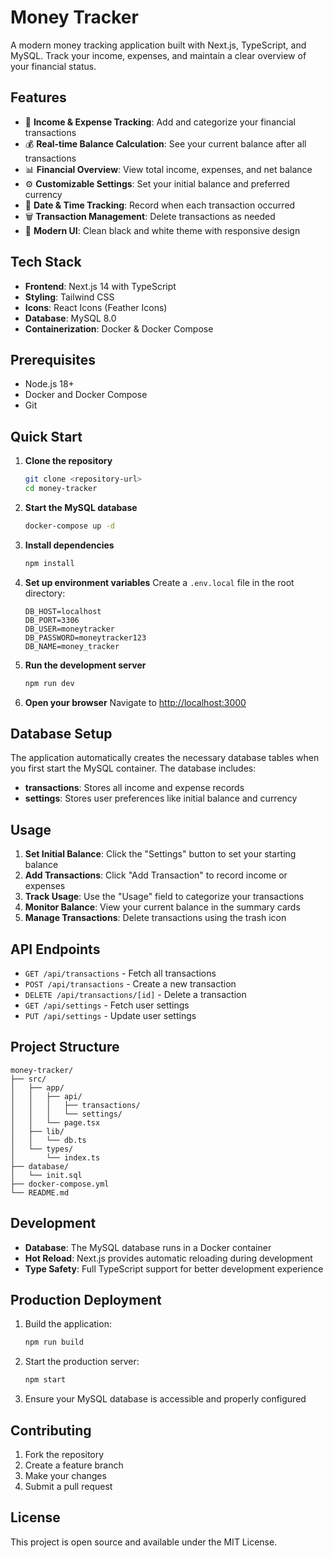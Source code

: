 # Money Tracker

A modern money tracking application built with Next.js, TypeScript, and MySQL. Track your income, expenses, and maintain a clear overview of your financial status.

## Features

- 🎯 **Income & Expense Tracking**: Add and categorize your financial transactions
- 💰 **Real-time Balance Calculation**: See your current balance after all transactions
- 📊 **Financial Overview**: View total income, expenses, and net balance
- ⚙️ **Customizable Settings**: Set your initial balance and preferred currency
- 📅 **Date & Time Tracking**: Record when each transaction occurred
- 🗑️ **Transaction Management**: Delete transactions as needed
- 🎨 **Modern UI**: Clean black and white theme with responsive design

## Tech Stack

- **Frontend**: Next.js 14 with TypeScript
- **Styling**: Tailwind CSS
- **Icons**: React Icons (Feather Icons)
- **Database**: MySQL 8.0
- **Containerization**: Docker & Docker Compose

## Prerequisites

- Node.js 18+ 
- Docker and Docker Compose
- Git

## Quick Start

1. **Clone the repository**
   ```bash
   git clone <repository-url>
   cd money-tracker
   ```

2. **Start the MySQL database**
   ```bash
   docker-compose up -d
   ```

3. **Install dependencies**
   ```bash
   npm install
   ```

4. **Set up environment variables**
   Create a `.env.local` file in the root directory:
   ```env
   DB_HOST=localhost
   DB_PORT=3306
   DB_USER=moneytracker
   DB_PASSWORD=moneytracker123
   DB_NAME=money_tracker
   ```

5. **Run the development server**
   ```bash
   npm run dev
   ```

6. **Open your browser**
   Navigate to [http://localhost:3000](http://localhost:3000)

## Database Setup

The application automatically creates the necessary database tables when you first start the MySQL container. The database includes:

- **transactions**: Stores all income and expense records
- **settings**: Stores user preferences like initial balance and currency

## Usage

1. **Set Initial Balance**: Click the "Settings" button to set your starting balance
2. **Add Transactions**: Click "Add Transaction" to record income or expenses
3. **Track Usage**: Use the "Usage" field to categorize your transactions
4. **Monitor Balance**: View your current balance in the summary cards
5. **Manage Transactions**: Delete transactions using the trash icon

## API Endpoints

- `GET /api/transactions` - Fetch all transactions
- `POST /api/transactions` - Create a new transaction
- `DELETE /api/transactions/[id]` - Delete a transaction
- `GET /api/settings` - Fetch user settings
- `PUT /api/settings` - Update user settings

## Project Structure

```
money-tracker/
├── src/
│   ├── app/
│   │   ├── api/
│   │   │   ├── transactions/
│   │   │   └── settings/
│   │   └── page.tsx
│   ├── lib/
│   │   └── db.ts
│   └── types/
│       └── index.ts
├── database/
│   └── init.sql
├── docker-compose.yml
└── README.md
```

## Development

- **Database**: The MySQL database runs in a Docker container
- **Hot Reload**: Next.js provides automatic reloading during development
- **Type Safety**: Full TypeScript support for better development experience

## Production Deployment

1. Build the application:
   ```bash
   npm run build
   ```

2. Start the production server:
   ```bash
   npm start
   ```

3. Ensure your MySQL database is accessible and properly configured

## Contributing

1. Fork the repository
2. Create a feature branch
3. Make your changes
4. Submit a pull request

## License

This project is open source and available under the MIT License.

